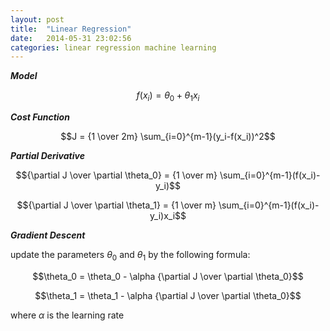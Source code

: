 ```yaml
---
layout: post
title:  "Linear Regression"
date:   2014-05-31 23:02:56
categories: linear regression machine learning
---
```


***Model***

$$f(x_i) = \theta_0 + \theta_1 x_i$$

***Cost Function***

$$J = {1 \over 2m} \sum_{i=0}^{m-1}(y_i-f(x_i))^2$$

***Partial Derivative***

$${\partial J \over \partial \theta_0} =  {1 \over m} \sum_{i=0}^{m-1}(f(x_i)-y_i)$$

$${\partial J \over \partial \theta_1} =  {1 \over m} \sum_{i=0}^{m-1}(f(x_i)-y_i)x_i$$

***Gradient Descent***

update the parameters $\theta_0$ and $\theta_1$ by the following formula:

$$\theta_0 = \theta_0 - \alpha {\partial J \over \partial \theta_0}$$

$$\theta_1 = \theta_1 - \alpha {\partial J \over \partial \theta_0}$$

where $\alpha$ is the learning rate
